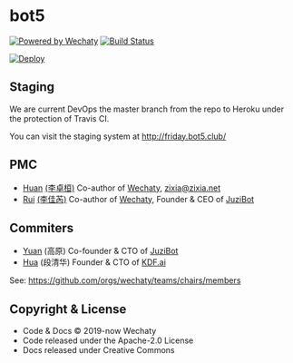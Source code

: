 # bot5

[![Powered by Wechaty](https://img.shields.io/badge/Powered%20By-Wechaty-blue.svg)](https://github.com/wechaty/wechaty)
[![Build Status](https://travis-ci.com/wechaty/friday.svg?branch=master)](https://travis-ci.com/wechaty/friday)

[![Deploy](https://www.herokucdn.com/deploy/button.svg)](https://heroku.com/deploy)

## Staging

We are current DevOps the master branch from the repo to Heroku under the protection of Travis CI.

You can visit the staging system at <http://friday.bot5.club/>

## PMC

- [Huan](https://github.com/huan) [(李卓桓)](http://linkedin.com/in/zixia) Co-author of [Wechaty](https://github.com/wechaty/wechaty), <zixia@zixia.net>
- [Rui](https://github.com/lijiarui) [(李佳芮)](https://lijiarui.github.io) Co-author of [Wechaty](https://github.com/wechaty/wechaty), Founder & CEO of [JuziBot](https://www.juzi.bot/)

## Commiters

- [Yuan](https://github.com/windmemory) (高原) Co-founder & CTO of [JuziBot](https://www.juzi.bot/)
- [Hua](https://github.com/qhduan) (段清华) Founder & CTO of [KDF.ai](https://kdf.ai)

See: <https://github.com/orgs/wechaty/teams/chairs/members>

## Copyright & License

- Code & Docs © 2019-now Wechaty
- Code released under the Apache-2.0 License
- Docs released under Creative Commons
